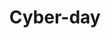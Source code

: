---
pid: LLP83
title: Cyber-day
location_transcription: any town in Philly
zipcode: 
outside_phl: 
neighborhood: 
age: '11'
age_range: 6-13
instagram: 
image_file_name: LLP_83.jpg
proposal_transcription: this is a sculpture of part digital and part human, showing
  the hold technology is having on our lives and the importance of not spending all
  our time looking at our TV or our phones or other devises.
topic: Education,Family,Technology
topic_summary: 0, 0, 0
type: Sculpture Statue
keywords_other: 
credit: Itare Ponpii
image_labels: 
twitter: 
facebook: 
permalink: "/monuments/llp83/"
layout: item-page
---